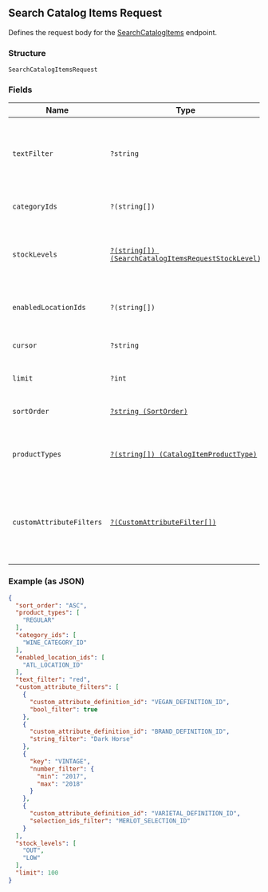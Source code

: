 ## Search Catalog Items Request

Defines the request body for the [SearchCatalogItems](#endpoint-Catalog-SearchCatalogItems) endpoint.

### Structure

`SearchCatalogItemsRequest`

### Fields

| Name | Type | Tags | Description | Getter | Setter |
|  --- | --- | --- | --- | --- | --- |
| `textFilter` | `?string` | Optional | The text filter expression to return items or item variations containing specified text in<br>the `name`, `description`, or `abbreviation` attribute value of an item, or in<br>the `name`, `sku`, or `upc` attribute value of an item variation. | getTextFilter(): ?string | setTextFilter(?string textFilter): void |
| `categoryIds` | `?(string[])` | Optional | The category id query expression to return items containing the specified category IDs. | getCategoryIds(): ?array | setCategoryIds(?array categoryIds): void |
| `stockLevels` | [`?(string[]) (SearchCatalogItemsRequestStockLevel)`](/doc/models/search-catalog-items-request-stock-level.md) | Optional | The stock-level query expression to return item variations with the specified stock levels.<br>See [SearchCatalogItemsRequestStockLevel](#type-searchcatalogitemsrequeststocklevel) for possible values | getStockLevels(): ?array | setStockLevels(?array stockLevels): void |
| `enabledLocationIds` | `?(string[])` | Optional | The enabled-location query expression to return items and item variations having specified enabled locations. | getEnabledLocationIds(): ?array | setEnabledLocationIds(?array enabledLocationIds): void |
| `cursor` | `?string` | Optional | The pagination token, returned in the previous response, used to fetch the next batch of pending results. | getCursor(): ?string | setCursor(?string cursor): void |
| `limit` | `?int` | Optional | The maximum number of results to return per page. The default value is 100. | getLimit(): ?int | setLimit(?int limit): void |
| `sortOrder` | [`?string (SortOrder)`](/doc/models/sort-order.md) | Optional | The order (e.g., chronological or alphabetical) in which results from a request are returned. | getSortOrder(): ?string | setSortOrder(?string sortOrder): void |
| `productTypes` | [`?(string[]) (CatalogItemProductType)`](/doc/models/catalog-item-product-type.md) | Optional | The product types query expression to return items or item variations having the specified product types.<br>See [CatalogItemProductType](#type-catalogitemproducttype) for possible values | getProductTypes(): ?array | setProductTypes(?array productTypes): void |
| `customAttributeFilters` | [`?(CustomAttributeFilter[])`](/doc/models/custom-attribute-filter.md) | Optional | The customer-attribute filter to return items or item variations matching the specified<br>custom attribute expressions. A maximum number of 10 custom attribute expressions are supported in<br>a single call to the [SearchCatalogItems](#endpoint-Catalog-SearchCatalogItems) endpoint. | getCustomAttributeFilters(): ?array | setCustomAttributeFilters(?array customAttributeFilters): void |

### Example (as JSON)

```json
{
  "sort_order": "ASC",
  "product_types": [
    "REGULAR"
  ],
  "category_ids": [
    "WINE_CATEGORY_ID"
  ],
  "enabled_location_ids": [
    "ATL_LOCATION_ID"
  ],
  "text_filter": "red",
  "custom_attribute_filters": [
    {
      "custom_attribute_definition_id": "VEGAN_DEFINITION_ID",
      "bool_filter": true
    },
    {
      "custom_attribute_definition_id": "BRAND_DEFINITION_ID",
      "string_filter": "Dark Horse"
    },
    {
      "key": "VINTAGE",
      "number_filter": {
        "min": "2017",
        "max": "2018"
      }
    },
    {
      "custom_attribute_definition_id": "VARIETAL_DEFINITION_ID",
      "selection_ids_filter": "MERLOT_SELECTION_ID"
    }
  ],
  "stock_levels": [
    "OUT",
    "LOW"
  ],
  "limit": 100
}
```

